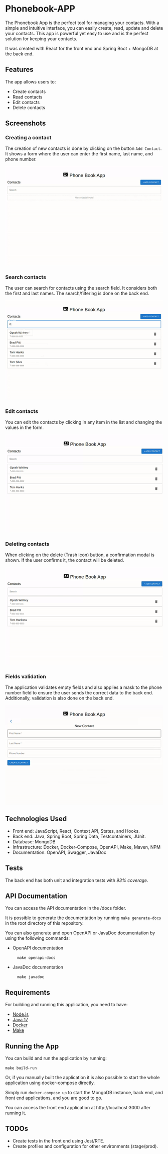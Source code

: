 # Phonebook-APP

The Phonebook App is the perfect tool for managing your contacts. With a simple and intuitive interface, you can easily create, read, update and delete your contacts. This app is powerful yet easy to use and is the perfect solution for keeping your contacts.

It was created with React for the front end and Spring Boot + MongoDB at the back end.

## Features

The app allows users to:

- Create contacts
- Read contacts
- Edit contacts
- Delete contacts

## Screenshots

### Creating a contact

The creation of new contacts is done by clicking on the button `Add Contact`. It shows a form where the user can enter the first name, last name, and phone number.

![](readme_images/create-contacts.gif)

### Search contacts

The user can search for contacts using the search field. It considers both the first and last names. The search/filtering is done on the back end.

![](readme_images/search.gif)

### Edit contacts

You can edit the contacts by clicking in any item in the list and changing the values in the form.

![](readme_images/edit.gif)

### Deleting contacts

When clicking on the delete (Trash icon) button, a confirmation modal is shown. If the user confirms it, the contact will be deleted.

![](readme_images/delete.gif)

### Fields validation

The application validates empty fields and also applies a mask to the phone number field to ensure the user sends the correct data to the back end. Additionally, validation is also done on the back end.

![](readme_images/validation.gif)

## Technologies Used

- Front end: JavaScript, React, Context API, States, and Hooks.
- Back end: Java, Spring Boot, Spring Data, Testcontainers, JUnit.
- Database: MongoDB
- Infrastructure: Docker, Docker-Compose, OpenAPI, Make, Maven, NPM
- Documentation: OpenAPI, Swagger, JavaDoc

## Tests

The back end has both unit and integration tests with _93% coverage_.

## API Documentation

You can access the API documentation in the /docs folder.

It is possible to generate the documentation by running `make generate-docs` in the root directory of this repository.

You can also generate and open OpenAPI or JavaDoc documentation by using the following commands:

- OpenAPI documentation

        make openapi-docs

- JavaDoc documentation

        make javadoc

## Requirements

For building and running this application, you need to have:

- [Node.js](https://nodejs.org/en/)
- [Java 17](https://www.oracle.com/java/technologies/javase/jdk17-archive-downloads.html)
- [Docker](https://www.docker.com/)
- [Make](https://www.gnu.org/software/make/)

## Running the App

You can build and run the application by running:

    make build-run

Or, if you manually built the application it is also possible to start the whole application using docker-compose directly.

Simply run `docker-compose up` to start the MongoDB instance, back end, and front end applications, and you are good to go.

You can access the front end application at http://localhost:3000 after running it.

## TODOs

- Create tests in the front end using Jest/RTE.
- Create profiles and configuration for other environments (stage/prod).
